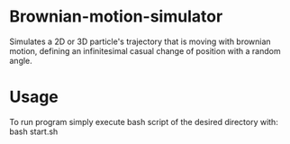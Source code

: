 # Brownian-motion-simulator
Simulates a 2D or 3D particle's trajectory that is moving with brownian motion, defining an infinitesimal casual change of position with a random angle.

# Usage
To run program simply execute bash script of the desired directory with: bash start.sh
